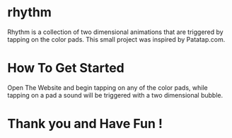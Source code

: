 # rhythm
Rhythm is a collection of two dimensional animations that are triggered by tapping on the color pads. This small project was inspired by Patatap.com. 

# How To Get Started
Open The Website and begin tapping on any of the color pads, while tapping on a pad a sound will be triggered with a two dimensional bubble. 

#  Thank you and Have Fun ! 

